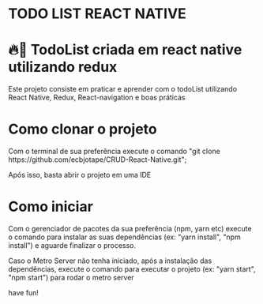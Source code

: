 # TODO LIST REACT NATIVE
<h1>🔥📱 TodoList criada em react native utilizando redux</h1>
<p>Este projeto consiste em praticar e aprender com o todoList utilizando React Native, Redux, React-navigation e boas práticas</p>
<h1>Como clonar o projeto</h1>
<p>Com o terminal de sua preferência execute o comando "git clone https://github.com/ecbjotape/CRUD-React-Native.git";</p>
<p>Após isso, basta abrir o projeto em uma IDE</p>
<h1>Como iniciar</h1>
<p>Com o gerenciador de pacotes da sua preferência (npm, yarn etc) execute o comando para instalar as suas dependências (ex: "yarn install", "npm install") e aguarde finalizar o processo.</p>
<p>Caso o Metro Server não tenha iniciado, após a instalação das dependências, execute o comando para executar o projeto (ex: "yarn start", "npm start") para rodar o metro server</p>
<p>have fun!</p>